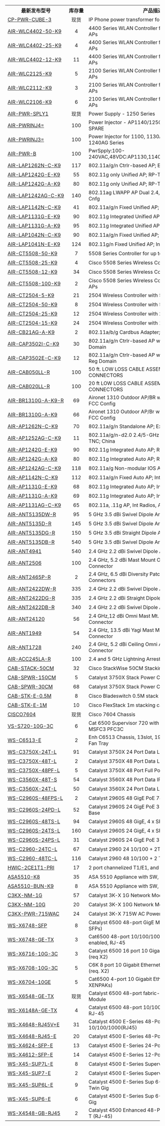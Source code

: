 <table class="table_all" style="width: 100%;">
        <tr>
          <th nowrap>最新发布型号</th>
          <th nowrap>库存量</th>
          <th nowrap>产品描述</th>
          <th nowrap>目录价</th>
          <th nowrap>分类</th>
          <th nowrap align="center">更新日期</th>
        </tr>
        <tr>
          <td nowrap><span itemprop="identifier" content="sku:CP-PWR-CUBE-3" title="点击查看商家和价格详情"><a href="/SearchResult/1/CP-PWR-CUBE-3/0/" >CP-PWR-CUBE-3</a></span></td>
          <td align="center"><span itemprop="quantity">现货</span></td>
          <td>IP Phone power transformer for the 7900 phone series</td>
          <td align="right" nowrap>$68.00</td>
          <td align="center" nowrap><span itemprop="name">电源</span></td>
          <td align="center" nowrap title="发布时间"><time itemprop="pubdate" datetime="2012-12-13">2012-12-13</time></td>
        </tr>
        <tr>
          <td nowrap><span itemprop="identifier" content="sku:AIR-WLC4402-50-K9" title="点击查看商家和价格详情"><a href="/SearchResult/1/AIR-WLC4402-50-K9/0/" >AIR-WLC4402-50-K9</a></span></td>
          <td align="center"><span itemprop="quantity">4</span></td>
          <td>4400 Series WLAN Controller for up to 50 Lightweight APs</td>
          <td align="right" nowrap>$29,993.00</td>
          <td align="center" nowrap><span itemprop="name">无线控制器</span></td>
          <td align="center" nowrap title="发布时间"><time itemprop="pubdate" datetime="2012-12-13">2012-12-13</time></td>
        </tr>
        <tr>
          <td nowrap><span itemprop="identifier" content="sku:AIR-WLC4402-25-K9" title="点击查看商家和价格详情"><a href="/SearchResult/1/AIR-WLC4402-25-K9/0/" >AIR-WLC4402-25-K9</a></span></td>
          <td align="center"><span itemprop="quantity">4</span></td>
          <td>4400 Series WLAN Controller for up to 25 Lightweight APs</td>
          <td align="right" nowrap>$21,593.00</td>
          <td align="center" nowrap><span itemprop="name">无线控制器</span></td>
          <td align="center" nowrap title="发布时间"><time itemprop="pubdate" datetime="2012-12-13">2012-12-13</time></td>
        </tr>
        <tr>
          <td nowrap><span itemprop="identifier" content="sku:AIR-WLC4402-12-K9" title="点击查看商家和价格详情"><a href="/SearchResult/1/AIR-WLC4402-12-K9/0/" >AIR-WLC4402-12-K9</a></span></td>
          <td align="center"><span itemprop="quantity">11</span></td>
          <td>4400 Series WLAN Controller for up to 12 Lightweight APs</td>
          <td align="right" nowrap>$14,993.00</td>
          <td align="center" nowrap><span itemprop="name">无线控制器</span></td>
          <td align="center" nowrap title="发布时间"><time itemprop="pubdate" datetime="2012-12-13">2012-12-13</time></td>
        </tr>
        <tr>
          <td nowrap><span itemprop="identifier" content="sku:AIR-WLC2125-K9" title="点击查看商家和价格详情"><a href="/SearchResult/1/AIR-WLC2125-K9/0/" >AIR-WLC2125-K9</a></span></td>
          <td align="center"><span itemprop="quantity">5</span></td>
          <td>2100 Series WLAN Controller for up to 25 Lightweight APs</td>
          <td align="right" nowrap>$13,493.00</td>
          <td align="center" nowrap><span itemprop="name">无线控制器</span></td>
          <td align="center" nowrap title="发布时间"><time itemprop="pubdate" datetime="2012-12-13">2012-12-13</time></td>
        </tr>
        <tr>
          <td nowrap><span itemprop="identifier" content="sku:AIR-WLC2112-K9" title="点击查看商家和价格详情"><a href="/SearchResult/1/AIR-WLC2112-K9/0/" >AIR-WLC2112-K9</a></span></td>
          <td align="center"><span itemprop="quantity">3</span></td>
          <td>2100 Series WLAN Controller for up to 12 Lightweight APs</td>
          <td align="right" nowrap>$7,193.00</td>
          <td align="center" nowrap><span itemprop="name">无线控制器</span></td>
          <td align="center" nowrap title="发布时间"><time itemprop="pubdate" datetime="2012-12-13">2012-12-13</time></td>
        </tr>
        <tr>
          <td nowrap><span itemprop="identifier" content="sku:AIR-WLC2106-K9" title="点击查看商家和价格详情"><a href="/SearchResult/1/AIR-WLC2106-K9/0/" >AIR-WLC2106-K9</a></span></td>
          <td align="center"><span itemprop="quantity">6</span></td>
          <td>2100 Series WLAN Controller for up to 6 Lightweight APs</td>
          <td align="right" nowrap>$3,743.00</td>
          <td align="center" nowrap><span itemprop="name">无线控制器</span></td>
          <td align="center" nowrap title="发布时间"><time itemprop="pubdate" datetime="2012-12-13">2012-12-13</time></td>
        </tr>
        <tr>
          <td nowrap><span itemprop="identifier" content="sku:AIR-PWR-SPLY1" title="点击查看商家和价格详情"><a href="/SearchResult/1/AIR-PWR-SPLY1/0/" >AIR-PWR-SPLY1</a></span></td>
          <td align="center"><span itemprop="quantity">现货</span></td>
          <td>Power Supply - 1250 Series</td>
          <td align="right" nowrap>$94.00</td>
          <td align="center" nowrap><span itemprop="name">无线电源</span></td>
          <td align="center" nowrap title="发布时间"><time itemprop="pubdate" datetime="2012-12-13">2012-12-13</time></td>
        </tr>
        <tr>
          <td nowrap><span itemprop="identifier" content="sku:AIR-PWRINJ4=" title="点击查看商家和价格详情"><a href="/SearchResult/1/AIR-PWRINJ4@deng/0/" >AIR-PWRINJ4=</a></span></td>
          <td align="center"><span itemprop="quantity">100</span></td>
          <td>Power Injector - AP1140/1250/1260/3500 Series-SPARE</td>
          <td align="right" nowrap>$238.00</td>
          <td align="center" nowrap><span itemprop="name">无线供电模块</span></td>
          <td align="center" nowrap title="发布时间"><time itemprop="pubdate" datetime="2012-12-13">2012-12-13</time></td>
        </tr>
        <tr>
          <td nowrap><span itemprop="identifier" content="sku:AIR-PWRINJ3=" title="点击查看商家和价格详情"><a href="/SearchResult/1/AIR-PWRINJ3@deng/0/" >AIR-PWRINJ3=</a></span></td>
          <td align="center"><span itemprop="quantity">100</span></td>
          <td>Power Injector for 1100, 1130AG, 1200 1230AG, 1240AG Series</td>
          <td align="right" nowrap>$89.00</td>
          <td align="center" nowrap><span itemprop="name">无线供电模块</span></td>
          <td align="center" nowrap title="发布时间"><time itemprop="pubdate" datetime="2012-12-13">2012-12-13</time></td>
        </tr>
        <tr>
          <td nowrap><span itemprop="identifier" content="sku:AIR-PWR-B" title="点击查看商家和价格详情"><a href="/SearchResult/1/AIR-PWR-B/0/" >AIR-PWR-B</a></span></td>
          <td align="center"><span itemprop="quantity">100</span></td>
          <td>PwrSpply:100-240VAC,48VDC:AP1130,1140,1240,1260,1300,3500</td>
          <td align="right" nowrap>$62.00</td>
          <td align="center" nowrap><span itemprop="name">无线电源</span></td>
          <td align="center" nowrap title="发布时间"><time itemprop="pubdate" datetime="2012-12-13">2012-12-13</time></td>
        </tr>
        <tr>
          <td nowrap><span itemprop="identifier" content="sku:AIR-LAP1262N-C-K9" title="点击查看商家和价格详情"><a href="/SearchResult/1/AIR-LAP1262N-C-K9/0/" >AIR-LAP1262N-C-K9</a></span></td>
          <td align="center"><span itemprop="quantity">117</span></td>
          <td>802.11a/g/n Ctrlr-based AP; Ext Ant; C Reg Domain</td>
          <td align="right" nowrap>$2,510.00</td>
          <td align="center" nowrap><span itemprop="name">无线AP</span></td>
          <td align="center" nowrap title="发布时间"><time itemprop="pubdate" datetime="2012-12-13">2012-12-13</time></td>
        </tr>
        <tr>
          <td nowrap><span itemprop="identifier" content="sku:AIR-LAP1242G-E-K9" title="点击查看商家和价格详情"><a href="/SearchResult/1/AIR-LAP1242G-E-K9/0/" >AIR-LAP1242G-E-K9</a></span></td>
          <td align="center"><span itemprop="quantity">55</span></td>
          <td>802.11g only Unified AP; RP-TNC; ETSI Cnfg</td>
          <td align="right" nowrap>$1,049.00</td>
          <td align="center" nowrap><span itemprop="name">无线AP</span></td>
          <td align="center" nowrap title="发布时间"><time itemprop="pubdate" datetime="2012-12-13">2012-12-13</time></td>
        </tr>
        <tr>
          <td nowrap><span itemprop="identifier" content="sku:AIR-LAP1242G-A-K9" title="点击查看商家和价格详情"><a href="/SearchResult/1/AIR-LAP1242G-A-K9/0/" >AIR-LAP1242G-A-K9</a></span></td>
          <td align="center"><span itemprop="quantity">80</span></td>
          <td>802.11g only Unified AP; RP-TNC; FCC Cnfg</td>
          <td align="right" nowrap>$1,049.00</td>
          <td align="center" nowrap><span itemprop="name">无线AP</span></td>
          <td align="center" nowrap title="发布时间"><time itemprop="pubdate" datetime="2012-12-13">2012-12-13</time></td>
        </tr>
        <tr>
          <td nowrap><span itemprop="identifier" content="sku:AIR-LAP1242AG-C-K9" title="点击查看商家和价格详情"><a href="/SearchResult/1/AIR-LAP1242AG-C-K9/0/" >AIR-LAP1242AG-C-K9</a></span></td>
          <td align="center"><span itemprop="quantity">140</span></td>
          <td>802.11ag LWAPP AP Dual 2.4,5GHz RP-TNC China Cnfg</td>
          <td align="right" nowrap>$1,349.00</td>
          <td align="center" nowrap><span itemprop="name">无线AP</span></td>
          <td align="center" nowrap title="发布时间"><time itemprop="pubdate" datetime="2012-12-13">2012-12-13</time></td>
        </tr>
        <tr>
          <td nowrap><span itemprop="identifier" content="sku:AIR-LAP1142N-C-K9" title="点击查看商家和价格详情"><a href="/SearchResult/1/AIR-LAP1142N-C-K9/0/" >AIR-LAP1142N-C-K9</a></span></td>
          <td align="center"><span itemprop="quantity">41</span></td>
          <td>802.11a/g/n Fixed Unified AP; Int Ant; C Reg Domain</td>
          <td align="right" nowrap>$1,493.00</td>
          <td align="center" nowrap><span itemprop="name">无线AP</span></td>
          <td align="center" nowrap title="发布时间"><time itemprop="pubdate" datetime="2012-12-13">2012-12-13</time></td>
        </tr>
        <tr>
          <td nowrap><span itemprop="identifier" content="sku:AIR-LAP1131G-E-K9" title="点击查看商家和价格详情"><a href="/SearchResult/1/AIR-LAP1131G-E-K9/0/" >AIR-LAP1131G-E-K9</a></span></td>
          <td align="center"><span itemprop="quantity">90</span></td>
          <td>802.11g Integrated Unified AP; Int Antennas; ETSI Cnfg</td>
          <td align="right" nowrap>$749.00</td>
          <td align="center" nowrap><span itemprop="name">无线AP</span></td>
          <td align="center" nowrap title="发布时间"><time itemprop="pubdate" datetime="2012-12-13">2012-12-13</time></td>
        </tr>
        <tr>
          <td nowrap><span itemprop="identifier" content="sku:AIR-LAP1131G-A-K9" title="点击查看商家和价格详情"><a href="/SearchResult/1/AIR-LAP1131G-A-K9/0/" >AIR-LAP1131G-A-K9</a></span></td>
          <td align="center"><span itemprop="quantity">95</span></td>
          <td>802.11g Integrated Unified AP; Int Antennas; FCC Cnfg</td>
          <td align="right" nowrap>$749.00</td>
          <td align="center" nowrap><span itemprop="name">无线AP</span></td>
          <td align="center" nowrap title="发布时间"><time itemprop="pubdate" datetime="2012-12-13">2012-12-13</time></td>
        </tr>
        <tr>
          <td nowrap><span itemprop="identifier" content="sku:AIR-LAP1042N-C-K9" title="点击查看商家和价格详情"><a href="/SearchResult/1/AIR-LAP1042N-C-K9/0/" >AIR-LAP1042N-C-K9</a></span></td>
          <td align="center"><span itemprop="quantity">90</span></td>
          <td>802.11a/g/n Fixed Unified AP; Int Ant; C Reg Domain</td>
          <td align="right" nowrap>$1,193.00</td>
          <td align="center" nowrap><span itemprop="name">无线AP</span></td>
          <td align="center" nowrap title="发布时间"><time itemprop="pubdate" datetime="2012-12-13">2012-12-13</time></td>
        </tr>
        <tr>
          <td nowrap><span itemprop="identifier" content="sku:AIR-LAP1041N-E-K9" title="点击查看商家和价格详情"><a href="/SearchResult/1/AIR-LAP1041N-E-K9/0/" >AIR-LAP1041N-E-K9</a></span></td>
          <td align="center"><span itemprop="quantity">124</span></td>
          <td>802.11g/n Fixed Unified AP; Int Ant; E Reg Domain</td>
          <td align="right" nowrap>$743.00</td>
          <td align="center" nowrap><span itemprop="name">无线AP</span></td>
          <td align="center" nowrap title="发布时间"><time itemprop="pubdate" datetime="2012-12-13">2012-12-13</time></td>
        </tr>
        <tr>
          <td nowrap><span itemprop="identifier" content="sku:AIR-CT5508-50-K9" title="点击查看商家和价格详情"><a href="/SearchResult/1/AIR-CT5508-50-K9/0/" >AIR-CT5508-50-K9</a></span></td>
          <td align="center"><span itemprop="quantity">7</span></td>
          <td>5508 Series Controller for up to 50 APs</td>
          <td align="right" nowrap>$47,240.00</td>
          <td align="center" nowrap><span itemprop="name">无线控制器</span></td>
          <td align="center" nowrap title="发布时间"><time itemprop="pubdate" datetime="2012-12-13">2012-12-13</time></td>
        </tr>
        <tr>
          <td nowrap><span itemprop="identifier" content="sku:AIR-CT5508-25-K9" title="点击查看商家和价格详情"><a href="/SearchResult/1/AIR-CT5508-25-K9/0/" >AIR-CT5508-25-K9</a></span></td>
          <td align="center"><span itemprop="quantity">4</span></td>
          <td>Cisco 5508 Series Wireless Controller for up to 25 APs</td>
          <td align="right" nowrap>$33,590.00</td>
          <td align="center" nowrap><span itemprop="name">无线控制器</span></td>
          <td align="center" nowrap title="发布时间"><time itemprop="pubdate" datetime="2012-12-13">2012-12-13</time></td>
        </tr>
        <tr>
          <td nowrap><span itemprop="identifier" content="sku:AIR-CT5508-12-K9" title="点击查看商家和价格详情"><a href="/SearchResult/1/AIR-CT5508-12-K9/0/" >AIR-CT5508-12-K9</a></span></td>
          <td align="center"><span itemprop="quantity">34</span></td>
          <td>Cisco 5508 Series Wireless Controller for up to 12 APs</td>
          <td align="right" nowrap>$23,090.00</td>
          <td align="center" nowrap><span itemprop="name">无线控制器</span></td>
          <td align="center" nowrap title="发布时间"><time itemprop="pubdate" datetime="2012-12-13">2012-12-13</time></td>
        </tr>
        <tr>
          <td nowrap><span itemprop="identifier" content="sku:AIR-CT5508-100-K9" title="点击查看商家和价格详情"><a href="/SearchResult/1/AIR-CT5508-100-K9/0/" >AIR-CT5508-100-K9</a></span></td>
          <td align="center"><span itemprop="quantity">2</span></td>
          <td>Cisco 5508 Series Wireless Controller for up to 100 APs</td>
          <td align="right" nowrap>$83,990.00</td>
          <td align="center" nowrap><span itemprop="name">无线控制器</span></td>
          <td align="center" nowrap title="发布时间"><time itemprop="pubdate" datetime="2012-12-13">2012-12-13</time></td>
        </tr>
        <tr>
          <td nowrap><span itemprop="identifier" content="sku:AIR-CT2504-5-K9" title="点击查看商家和价格详情"><a href="/SearchResult/1/AIR-CT2504-5-K9/0/" >AIR-CT2504-5-K9</a></span></td>
          <td align="center"><span itemprop="quantity">21</span></td>
          <td>2504 Wireless Controller with 5 AP Licenses</td>
          <td align="right" nowrap>$3,743.00</td>
          <td align="center" nowrap><span itemprop="name">无线控制器</span></td>
          <td align="center" nowrap title="发布时间"><time itemprop="pubdate" datetime="2012-12-13">2012-12-13</time></td>
        </tr>
        <tr>
          <td nowrap><span itemprop="identifier" content="sku:AIR-CT2504-50-K9" title="点击查看商家和价格详情"><a href="/SearchResult/1/AIR-CT2504-50-K9/0/" >AIR-CT2504-50-K9</a></span></td>
          <td align="center"><span itemprop="quantity">8</span></td>
          <td>2504 Wireless Controller with 50 AP Licenses</td>
          <td align="right" nowrap>$19,493.00</td>
          <td align="center" nowrap><span itemprop="name">无线控制器</span></td>
          <td align="center" nowrap title="发布时间"><time itemprop="pubdate" datetime="2012-12-13">2012-12-13</time></td>
        </tr>
        <tr>
          <td nowrap><span itemprop="identifier" content="sku:AIR-CT2504-25-K9" title="点击查看商家和价格详情"><a href="/SearchResult/1/AIR-CT2504-25-K9/0/" >AIR-CT2504-25-K9</a></span></td>
          <td align="center"><span itemprop="quantity">12</span></td>
          <td>2504 Wireless Controller with 25 AP Licenses</td>
          <td align="right" nowrap>$13,493.00</td>
          <td align="center" nowrap><span itemprop="name">无线控制器</span></td>
          <td align="center" nowrap title="发布时间"><time itemprop="pubdate" datetime="2012-12-13">2012-12-13</time></td>
        </tr>
        <tr>
          <td nowrap><span itemprop="identifier" content="sku:AIR-CT2504-15-K9" title="点击查看商家和价格详情"><a href="/SearchResult/1/AIR-CT2504-15-K9/0/" >AIR-CT2504-15-K9</a></span></td>
          <td align="center"><span itemprop="quantity">24</span></td>
          <td>2504 Wireless Controller with 15 AP Licenses</td>
          <td align="right" nowrap>$7,493.00</td>
          <td align="center" nowrap><span itemprop="name">无线控制器</span></td>
          <td align="center" nowrap title="发布时间"><time itemprop="pubdate" datetime="2012-12-13">2012-12-13</time></td>
        </tr>
        <tr>
          <td nowrap><span itemprop="identifier" content="sku:AIR-CB21AG-A-K9" title="点击查看商家和价格详情"><a href="/SearchResult/1/AIR-CB21AG-A-K9/0/" >AIR-CB21AG-A-K9</a></span></td>
          <td align="center"><span itemprop="quantity">2</span></td>
          <td>802.11a/b/g Cardbus Adapter; FCC Cnfg</td>
          <td align="right" nowrap>$254.00</td>
          <td align="center" nowrap><span itemprop="name">无线网卡</span></td>
          <td align="center" nowrap title="发布时间"><time itemprop="pubdate" datetime="2012-12-13">2012-12-13</time></td>
        </tr>
        <tr>
          <td nowrap><span itemprop="identifier" content="sku:AIR-CAP3502I-C-K9" title="点击查看商家和价格详情"><a href="/SearchResult/1/AIR-CAP3502I-C-K9/0/" >AIR-CAP3502I-C-K9</a></span></td>
          <td align="center"><span itemprop="quantity">30</span></td>
          <td>802.11a/g/n Ctrlr-based AP w/CleanAir; Int Ant; C Reg Domain</td>
          <td align="right" nowrap>$2,720.00</td>
          <td align="center" nowrap><span itemprop="name">无线AP</span></td>
          <td align="center" nowrap title="发布时间"><time itemprop="pubdate" datetime="2012-12-13">2012-12-13</time></td>
        </tr>
        <tr>
          <td nowrap><span itemprop="identifier" content="sku:AIR-CAP3502E-C-K9" title="点击查看商家和价格详情"><a href="/SearchResult/1/AIR-CAP3502E-C-K9/0/" >AIR-CAP3502E-C-K9</a></span></td>
          <td align="center"><span itemprop="quantity">12</span></td>
          <td>802.11a/g/n Ctrlr-based AP w/CleanAir; Ext Ant; C Reg Domain</td>
          <td align="right" nowrap>$2,930.00</td>
          <td align="center" nowrap><span itemprop="name">无线AP</span></td>
          <td align="center" nowrap title="发布时间"><time itemprop="pubdate" datetime="2012-12-13">2012-12-13</time></td>
        </tr>
        <tr>
          <td nowrap><span itemprop="identifier" content="sku:AIR-CAB050LL-R" title="点击查看商家和价格详情"><a href="/SearchResult/1/AIR-CAB050LL-R/0/" >AIR-CAB050LL-R</a></span></td>
          <td align="center"><span itemprop="quantity">100</span></td>
          <td>50 ft. LOW LOSS CABLE ASSEMBLY W/RP-TNC CONNECTORS</td>
          <td align="right" nowrap>$299.00</td>
          <td align="center" nowrap><span itemprop="name">无线选件</span></td>
          <td align="center" nowrap title="发布时间"><time itemprop="pubdate" datetime="2012-12-13">2012-12-13</time></td>
        </tr>
        <tr>
          <td nowrap><span itemprop="identifier" content="sku:AIR-CAB020LL-R" title="点击查看商家和价格详情"><a href="/SearchResult/1/AIR-CAB020LL-R/0/" >AIR-CAB020LL-R</a></span></td>
          <td align="center"><span itemprop="quantity">100</span></td>
          <td>20 ft LOW LOSS CABLE ASSEMBLY W/RP-TNC CONNECTORS</td>
          <td align="right" nowrap>$194.00</td>
          <td align="center" nowrap><span itemprop="name">无线选件</span></td>
          <td align="center" nowrap title="发布时间"><time itemprop="pubdate" datetime="2012-12-13">2012-12-13</time></td>
        </tr>
        <tr>
          <td nowrap><span itemprop="identifier" content="sku:AIR-BR1310G-A-K9-R" title="点击查看商家和价格详情"><a href="/SearchResult/1/AIR-BR1310G-A-K9-R/0/" >AIR-BR1310G-A-K9-R</a></span></td>
          <td align="center"><span itemprop="quantity">69</span></td>
          <td>Aironet 1310 Outdoor AP/BR w/RP-TNC Connectors, FCC Config</td>
          <td align="right" nowrap>$1,949.00</td>
          <td align="center" nowrap><span itemprop="name">无线AP</span></td>
          <td align="center" nowrap title="发布时间"><time itemprop="pubdate" datetime="2012-12-13">2012-12-13</time></td>
        </tr>
        <tr>
          <td nowrap><span itemprop="identifier" content="sku:AIR-BR1310G-A-K9" title="点击查看商家和价格详情"><a href="/SearchResult/1/AIR-BR1310G-A-K9/0/" >AIR-BR1310G-A-K9</a></span></td>
          <td align="center"><span itemprop="quantity">66</span></td>
          <td>Aironet 1310 Outdoor AP/Br w/ Integrated Antenna, FCC Config</td>
          <td align="right" nowrap>$1,949.00</td>
          <td align="center" nowrap><span itemprop="name">无线AP</span></td>
          <td align="center" nowrap title="发布时间"><time itemprop="pubdate" datetime="2012-12-13">2012-12-13</time></td>
        </tr>
        <tr>
          <td nowrap><span itemprop="identifier" content="sku:AIR-AP1262N-C-K9" title="点击查看商家和价格详情"><a href="/SearchResult/1/AIR-AP1262N-C-K9/0/" >AIR-AP1262N-C-K9</a></span></td>
          <td align="center"><span itemprop="quantity">70</span></td>
          <td>802.11a/g/n Standalone AP; Ext Ant; C Reg Domain</td>
          <td align="right" nowrap>$2,510.00</td>
          <td align="center" nowrap><span itemprop="name">无线AP</span></td>
          <td align="center" nowrap title="发布时间"><time itemprop="pubdate" datetime="2012-12-13">2012-12-13</time></td>
        </tr>
        <tr>
          <td nowrap><span itemprop="identifier" content="sku:AIR-AP1252AG-C-K9" title="点击查看商家和价格详情"><a href="/SearchResult/1/AIR-AP1252AG-C-K9/0/" >AIR-AP1252AG-C-K9</a></span></td>
          <td align="center"><span itemprop="quantity">11</span></td>
          <td>802.11a/g/n-d2.0 2.4/5-GHz Mod Auto AP; 6 RP-TNC; China</td>
          <td align="right" nowrap>$2,728.00</td>
          <td align="center" nowrap><span itemprop="name">无线AP</span></td>
          <td align="center" nowrap title="发布时间"><time itemprop="pubdate" datetime="2012-12-13">2012-12-13</time></td>
        </tr>
        <tr>
          <td nowrap><span itemprop="identifier" content="sku:AIR-AP1242G-E-K9" title="点击查看商家和价格详情"><a href="/SearchResult/1/AIR-AP1242G-E-K9/0/" >AIR-AP1242G-E-K9</a></span></td>
          <td align="center"><span itemprop="quantity">90</span></td>
          <td>802.11g Integrated Auto AP; RP-TNC; ETSI Cnf</td>
          <td align="right" nowrap>$1,049.00</td>
          <td align="center" nowrap><span itemprop="name">无线AP</span></td>
          <td align="center" nowrap title="发布时间"><time itemprop="pubdate" datetime="2012-12-13">2012-12-13</time></td>
        </tr>
        <tr>
          <td nowrap><span itemprop="identifier" content="sku:AIR-AP1242G-A-K9" title="点击查看商家和价格详情"><a href="/SearchResult/1/AIR-AP1242G-A-K9/0/" >AIR-AP1242G-A-K9</a></span></td>
          <td align="center"><span itemprop="quantity">80</span></td>
          <td>802.11g Integrated Auto AP; RP-TNC; FCC Cnf</td>
          <td align="right" nowrap>$1,049.00</td>
          <td align="center" nowrap><span itemprop="name">无线AP</span></td>
          <td align="center" nowrap title="发布时间"><time itemprop="pubdate" datetime="2012-12-13">2012-12-13</time></td>
        </tr>
        <tr>
          <td nowrap><span itemprop="identifier" content="sku:AIR-AP1242AG-C-K9" title="点击查看商家和价格详情"><a href="/SearchResult/1/AIR-AP1242AG-C-K9/0/" >AIR-AP1242AG-C-K9</a></span></td>
          <td align="center"><span itemprop="quantity">118</span></td>
          <td>802.11a/g Non-modular IOS AP; RP-TNC; China Cnfg</td>
          <td align="right" nowrap>$1,349.00</td>
          <td align="center" nowrap><span itemprop="name">无线AP</span></td>
          <td align="center" nowrap title="发布时间"><time itemprop="pubdate" datetime="2012-12-13">2012-12-13</time></td>
        </tr>
        <tr>
          <td nowrap><span itemprop="identifier" content="sku:AIR-AP1142N-C-K9" title="点击查看商家和价格详情"><a href="/SearchResult/1/AIR-AP1142N-C-K9/0/" >AIR-AP1142N-C-K9</a></span></td>
          <td align="center"><span itemprop="quantity">112</span></td>
          <td>802.11a/g/n Fixed Auto AP; Int Ant; C Reg Domain</td>
          <td align="right" nowrap>$1,493.00</td>
          <td align="center" nowrap><span itemprop="name">无线AP</span></td>
          <td align="center" nowrap title="发布时间"><time itemprop="pubdate" datetime="2012-12-13">2012-12-13</time></td>
        </tr>
        <tr>
          <td nowrap><span itemprop="identifier" content="sku:AIR-AP1131G-E-K9" title="点击查看商家和价格详情"><a href="/SearchResult/1/AIR-AP1131G-E-K9/0/" >AIR-AP1131G-E-K9</a></span></td>
          <td align="center"><span itemprop="quantity">68</span></td>
          <td>802.11g Integrated Auto AP; Int Antennas; ETSI Cnfg</td>
          <td align="right" nowrap>$749.00</td>
          <td align="center" nowrap><span itemprop="name">无线AP</span></td>
          <td align="center" nowrap title="发布时间"><time itemprop="pubdate" datetime="2012-12-13">2012-12-13</time></td>
        </tr>
        <tr>
          <td nowrap><span itemprop="identifier" content="sku:AIR-AP1131G-A-K9" title="点击查看商家和价格详情"><a href="/SearchResult/1/AIR-AP1131G-A-K9/0/" >AIR-AP1131G-A-K9</a></span></td>
          <td align="center"><span itemprop="quantity">69</span></td>
          <td>802.11g Integrated Auto AP; Int Antennas; FCC Cnfg</td>
          <td align="right" nowrap>$749.00</td>
          <td align="center" nowrap><span itemprop="name">无线AP</span></td>
          <td align="center" nowrap title="发布时间"><time itemprop="pubdate" datetime="2012-12-13">2012-12-13</time></td>
        </tr>
        <tr>
          <td nowrap><span itemprop="identifier" content="sku:AIR-AP1131AG-C-K9" title="点击查看商家和价格详情"><a href="/SearchResult/1/AIR-AP1131AG-C-K9/0/" >AIR-AP1131AG-C-K9</a></span></td>
          <td align="center"><span itemprop="quantity">65</span></td>
          <td>802.11a, .11g AP, Int Radios, Ants, China Cnfg</td>
          <td align="right" nowrap>$1,049.00</td>
          <td align="center" nowrap><span itemprop="name">无线AP</span></td>
          <td align="center" nowrap title="发布时间"><time itemprop="pubdate" datetime="2012-12-13">2012-12-13</time></td>
        </tr>
        <tr>
          <td nowrap><span itemprop="identifier" content="sku:AIR-ANT5135DW-R" title="点击查看商家和价格详情"><a href="/SearchResult/1/AIR-ANT5135DW-R/0/" >AIR-ANT5135DW-R</a></span></td>
          <td align="center"><span itemprop="quantity">95</span></td>
          <td>5 GHz 3.5 dBi Swivel Dipole Antenna White, RP-TNC</td>
          <td align="right" nowrap>$40.00</td>
          <td align="center" nowrap><span itemprop="name">无线天线</span></td>
          <td align="center" nowrap title="发布时间"><time itemprop="pubdate" datetime="2012-12-13">2012-12-13</time></td>
        </tr>
        <tr>
          <td nowrap><span itemprop="identifier" content="sku:AIR-ANT5135D-R" title="点击查看商家和价格详情"><a href="/SearchResult/1/AIR-ANT5135D-R/0/" >AIR-ANT5135D-R</a></span></td>
          <td align="center"><span itemprop="quantity">145</span></td>
          <td>5 GHz 3.5 dBi Swivel Dipole Antenna Black, RP-TNC</td>
          <td align="right" nowrap>$29.00</td>
          <td align="center" nowrap><span itemprop="name">无线天线</span></td>
          <td align="center" nowrap title="发布时间"><time itemprop="pubdate" datetime="2012-12-13">2012-12-13</time></td>
        </tr>
        <tr>
          <td nowrap><span itemprop="identifier" content="sku:AIR-ANT5135DG-R" title="点击查看商家和价格详情"><a href="/SearchResult/1/AIR-ANT5135DG-R/0/" >AIR-ANT5135DG-R</a></span></td>
          <td align="center"><span itemprop="quantity">150</span></td>
          <td>5 GHz 3.5 dBi Straight Dipole Antenna Gray, RP-TNC</td>
          <td align="right" nowrap>$30.00</td>
          <td align="center" nowrap><span itemprop="name">无线天线</span></td>
          <td align="center" nowrap title="发布时间"><time itemprop="pubdate" datetime="2012-12-13">2012-12-13</time></td>
        </tr>
        <tr>
          <td nowrap><span itemprop="identifier" content="sku:AIR-ANT5135DB-R" title="点击查看商家和价格详情"><a href="/SearchResult/1/AIR-ANT5135DB-R/0/" >AIR-ANT5135DB-R</a></span></td>
          <td align="center"><span itemprop="quantity">540</span></td>
          <td>5 GHz 3.5 dBi Swivel Dipole Antenna Black, RP-TNC</td>
          <td align="right" nowrap>$30.00</td>
          <td align="center" nowrap><span itemprop="name">无线天线</span></td>
          <td align="center" nowrap title="发布时间"><time itemprop="pubdate" datetime="2012-12-13">2012-12-13</time></td>
        </tr>
        <tr>
          <td nowrap><span itemprop="identifier" content="sku:AIR-ANT4941" title="点击查看商家和价格详情"><a href="/SearchResult/1/AIR-ANT4941/0/" >AIR-ANT4941</a></span></td>
          <td align="center"><span itemprop="quantity">540</span></td>
          <td>2.4 GHz 2.2 dBi Swivel Dipole Antenna Black, RP-TNC</td>
          <td align="right" nowrap>$29.00</td>
          <td align="center" nowrap><span itemprop="name">无线天线</span></td>
          <td align="center" nowrap title="发布时间"><time itemprop="pubdate" datetime="2012-12-13">2012-12-13</time></td>
        </tr>
        <tr>
          <td nowrap><span itemprop="identifier" content="sku:AIR-ANT2506" title="点击查看商家和价格详情"><a href="/SearchResult/1/AIR-ANT2506/0/" >AIR-ANT2506</a></span></td>
          <td align="center"><span itemprop="quantity">100</span></td>
          <td>2.4 GHz, 5.2 dBi Mast Mount Omni Ant w/RP-TNC Connector</td>
          <td align="right" nowrap>$254.00</td>
          <td align="center" nowrap><span itemprop="name">无线天线</span></td>
          <td align="center" nowrap title="发布时间"><time itemprop="pubdate" datetime="2012-12-13">2012-12-13</time></td>
        </tr>
        <tr>
          <td nowrap><span itemprop="identifier" content="sku:AIR-ANT2465P-R" title="点击查看商家和价格详情"><a href="/SearchResult/1/AIR-ANT2465P-R/0/" >AIR-ANT2465P-R</a></span></td>
          <td align="center"><span itemprop="quantity">2</span></td>
          <td>2.4 GHz, 6.5 dBi Diversity Patch Antenna w/RP-TNC Connectors</td>
          <td align="right" nowrap>$599.00</td>
          <td align="center" nowrap><span itemprop="name">无线天线</span></td>
          <td align="center" nowrap title="发布时间"><time itemprop="pubdate" datetime="2012-12-13">2012-12-13</time></td>
        </tr>
        <tr>
          <td nowrap><span itemprop="identifier" content="sku:AIR-ANT2422DW-R" title="点击查看商家和价格详情"><a href="/SearchResult/1/AIR-ANT2422DW-R/0/" >AIR-ANT2422DW-R</a></span></td>
          <td align="center"><span itemprop="quantity">335</span></td>
          <td>2.4 GHz 2.2 dBi Swivel Dipole Antenna White, RP-TNC</td>
          <td align="right" nowrap>$40.00</td>
          <td align="center" nowrap><span itemprop="name">无线天线</span></td>
          <td align="center" nowrap title="发布时间"><time itemprop="pubdate" datetime="2012-12-13">2012-12-13</time></td>
        </tr>
        <tr>
          <td nowrap><span itemprop="identifier" content="sku:AIR-ANT2422DG-R" title="点击查看商家和价格详情"><a href="/SearchResult/1/AIR-ANT2422DG-R/0/" >AIR-ANT2422DG-R</a></span></td>
          <td align="center"><span itemprop="quantity">335</span></td>
          <td>2.4 GHz 2.2 dBi Straight Dipole Antenna Gray, RP-TNC</td>
          <td align="right" nowrap>$30.00</td>
          <td align="center" nowrap><span itemprop="name">无线天线</span></td>
          <td align="center" nowrap title="发布时间"><time itemprop="pubdate" datetime="2012-12-13">2012-12-13</time></td>
        </tr>
        <tr>
          <td nowrap><span itemprop="identifier" content="sku:AIR-ANT2422DB-R" title="点击查看商家和价格详情"><a href="/SearchResult/1/AIR-ANT2422DB-R/0/" >AIR-ANT2422DB-R</a></span></td>
          <td align="center"><span itemprop="quantity">340</span></td>
          <td>2.4 GHz 2.2 dBi Swivel Dipole Antenna Black, RP-TNC</td>
          <td align="right" nowrap>$30.00</td>
          <td align="center" nowrap><span itemprop="name">无线天线</span></td>
          <td align="center" nowrap title="发布时间"><time itemprop="pubdate" datetime="2012-12-13">2012-12-13</time></td>
        </tr>
        <tr>
          <td nowrap><span itemprop="identifier" content="sku:AIR-ANT24120" title="点击查看商家和价格详情"><a href="/SearchResult/1/AIR-ANT24120/0/" >AIR-ANT24120</a></span></td>
          <td align="center"><span itemprop="quantity">56</span></td>
          <td>2.4 GHz,12 dBi Omni Mast Mt. Antenna w/RP-TNC Connector</td>
          <td align="right" nowrap>$1,043.00</td>
          <td align="center" nowrap><span itemprop="name">无线天线</span></td>
          <td align="center" nowrap title="发布时间"><time itemprop="pubdate" datetime="2012-12-13">2012-12-13</time></td>
        </tr>
        <tr>
          <td nowrap><span itemprop="identifier" content="sku:AIR-ANT1949" title="点击查看商家和价格详情"><a href="/SearchResult/1/AIR-ANT1949/0/" >AIR-ANT1949</a></span></td>
          <td align="center"><span itemprop="quantity">54</span></td>
          <td>2.4 GHz, 13.5 dBi Yagi Mast Mount Ant. w/ RP-TNC Connector</td>
          <td align="right" nowrap>$554.00</td>
          <td align="center" nowrap><span itemprop="name">无线天线</span></td>
          <td align="center" nowrap title="发布时间"><time itemprop="pubdate" datetime="2012-12-13">2012-12-13</time></td>
        </tr>
        <tr>
          <td nowrap><span itemprop="identifier" content="sku:AIR-ANT1728" title="点击查看商家和价格详情"><a href="/SearchResult/1/AIR-ANT1728/0/" >AIR-ANT1728</a></span></td>
          <td align="center"><span itemprop="quantity">240</span></td>
          <td>2.4 GHz, 5.2 dBi Ceiling Omni Ant. w/RP-TNC Connector</td>
          <td align="right" nowrap>$239.00</td>
          <td align="center" nowrap><span itemprop="name">无线天线</span></td>
          <td align="center" nowrap title="发布时间"><time itemprop="pubdate" datetime="2012-12-13">2012-12-13</time></td>
        </tr>
        <tr>
          <td nowrap><span itemprop="identifier" content="sku:AIR-ACC245LA-R" title="点击查看商家和价格详情"><a href="/SearchResult/1/AIR-ACC245LA-R/0/" >AIR-ACC245LA-R</a></span></td>
          <td align="center"><span itemprop="quantity">100</span></td>
          <td>2.4 and 5 GHz Lightning Arrestor, RP-TNC Connector</td>
          <td align="right" nowrap>$314.00</td>
          <td align="center" nowrap><span itemprop="name">无线配件</span></td>
          <td align="center" nowrap title="发布时间"><time itemprop="pubdate" datetime="2012-12-13">2012-12-13</time></td>
        </tr>
        <tr>
          <td nowrap><span itemprop="identifier" content="sku:CAB-STACK-50CM" title="点击查看商家和价格详情"><a href="/SearchResult/1/CAB-STACK-50CM/0/" >CAB-STACK-50CM</a></span></td>
          <td align="center"><span itemprop="quantity">32</span></td>
          <td>Cisco StackWise 50CM Stacking Cable</td>
          <td align="right" nowrap>$160.00</td>
          <td align="center" nowrap><span itemprop="name">线缆</span></td>
          <td align="center" nowrap title="发布时间"><time itemprop="pubdate" datetime="2012-12-13">2012-12-13</time></td>
        </tr>
        <tr>
          <td nowrap><span itemprop="identifier" content="sku:CAB-SPWR-150CM" title="点击查看商家和价格详情"><a href="/SearchResult/1/CAB-SPWR-150CM/0/" >CAB-SPWR-150CM</a></span></td>
          <td align="center"><span itemprop="quantity">5</span></td>
          <td>Catalyst 3750X Stack Power Cable 150 CM Spare</td>
          <td align="right" nowrap>$410.00</td>
          <td align="center" nowrap><span itemprop="name">线缆</span></td>
          <td align="center" nowrap title="发布时间"><time itemprop="pubdate" datetime="2012-12-13">2012-12-13</time></td>
        </tr>
        <tr>
          <td nowrap><span itemprop="identifier" content="sku:CAB-SPWR-30CM" title="点击查看商家和价格详情"><a href="/SearchResult/1/CAB-SPWR-30CM/0/" >CAB-SPWR-30CM</a></span></td>
          <td align="center"><span itemprop="quantity">68</span></td>
          <td>Catalyst 3750X Stack Power Cable 30 CM Spare</td>
          <td align="right" nowrap>$200.00</td>
          <td align="center" nowrap><span itemprop="name">线缆</span></td>
          <td align="center" nowrap title="发布时间"><time itemprop="pubdate" datetime="2012-12-13">2012-12-13</time></td>
        </tr>
        <tr>
          <td nowrap><span itemprop="identifier" content="sku:CAB-STK-E-0.5M" title="点击查看商家和价格详情"><a href="/SearchResult/1/CAB-STK-E-0.5M/0/" >CAB-STK-E-0.5M</a></span></td>
          <td align="center"><span itemprop="quantity">8</span></td>
          <td>Cisco Bladeswitch 0.5M stack cable</td>
          <td align="right" nowrap>$210.00</td>
          <td align="center" nowrap><span itemprop="name">线缆</span></td>
          <td align="center" nowrap title="发布时间"><time itemprop="pubdate" datetime="2012-12-13">2012-12-13</time></td>
        </tr>
        <tr>
          <td nowrap><span itemprop="identifier" content="sku:CAB-STK-E-1M" title="点击查看商家和价格详情"><a href="/SearchResult/1/CAB-STK-E-1M/0/" >CAB-STK-E-1M</a></span></td>
          <td align="center"><span itemprop="quantity">10</span></td>
          <td>Cisco FlexStack 1m stacking cable</td>
          <td align="right" nowrap>$210.00</td>
          <td align="center" nowrap><span itemprop="name">线缆</span></td>
          <td align="center" nowrap title="发布时间"><time itemprop="pubdate" datetime="2012-12-13">2012-12-13</time></td>
        </tr>
        <tr>
          <td nowrap><span itemprop="identifier" content="sku:CISCO7604" title="点击查看商家和价格详情"><a href="/SearchResult/1/CISCO7604/0/" >CISCO7604</a></span></td>
          <td align="center"><span itemprop="quantity">现货</span></td>
          <td>Cisco 7604 Chassis</td>
          <td align="right" nowrap>$0.00</td>
          <td align="center" nowrap><span itemprop="name">路由器</span></td>
          <td align="center" nowrap title="发布时间"><time itemprop="pubdate" datetime="2012-12-13">2012-12-13</time></td>
        </tr>
        <tr>
          <td nowrap><span itemprop="identifier" content="sku:VS-S720-10G-3C" title="点击查看商家和价格详情"><a href="/SearchResult/1/VS-S720-10G-3C/0/" >VS-S720-10G-3C</a></span></td>
          <td align="center"><span itemprop="quantity">6</span></td>
          <td>Cat 6500 Supervisor 720 with 2 x 10GbE and 3x1GE MSFC3 PFC3C</td>
          <td align="right" nowrap>$79,800.00</td>
          <td align="center" nowrap><span itemprop="name">交换机</span></td>
          <td align="center" nowrap title="发布时间"><time itemprop="pubdate" datetime="2012-12-13">2012-12-13</time></td>
        </tr>
        <tr>
          <td nowrap><span itemprop="identifier" content="sku:WS-C6513-E" title="点击查看商家和价格详情"><a href="/SearchResult/1/WS-C6513-E/0/" >WS-C6513-E</a></span></td>
          <td align="center"><span itemprop="quantity">2</span></td>
          <td>Enh C6513 Chassis, 13slot, 19RU, No Pow Supply, No Fan Tray</td>
          <td align="right" nowrap>$32,000.00</td>
          <td align="center" nowrap><span itemprop="name">交换机</span></td>
          <td align="center" nowrap title="发布时间"><time itemprop="pubdate" datetime="2012-12-13">2012-12-13</time></td>
        </tr>
        <tr>
          <td nowrap><span itemprop="identifier" content="sku:WS-C3750X-24T-L" title="点击查看商家和价格详情"><a href="/SearchResult/1/WS-C3750X-24T-L/0/" >WS-C3750X-24T-L</a></span></td>
          <td align="center"><span itemprop="quantity">91</span></td>
          <td>Catalyst 3750X 24 Port Data LAN Base</td>
          <td align="right" nowrap>$7,800.00</td>
          <td align="center" nowrap><span itemprop="name">交换机</span></td>
          <td align="center" nowrap title="发布时间"><time itemprop="pubdate" datetime="2012-12-13">2012-12-13</time></td>
        </tr>
        <tr>
          <td nowrap><span itemprop="identifier" content="sku:WS-C3750X-48T-L" title="点击查看商家和价格详情"><a href="/SearchResult/1/WS-C3750X-48T-L/0/" >WS-C3750X-48T-L</a></span></td>
          <td align="center"><span itemprop="quantity">2</span></td>
          <td>Catalyst 3750X 48 Port Data LAN Base</td>
          <td align="right" nowrap>$13,350.00</td>
          <td align="center" nowrap><span itemprop="name">交换机</span></td>
          <td align="center" nowrap title="发布时间"><time itemprop="pubdate" datetime="2012-12-13">2012-12-13</time></td>
        </tr>
        <tr>
          <td nowrap><span itemprop="identifier" content="sku:WS-C3750X-48PF-L" title="点击查看商家和价格详情"><a href="/SearchResult/1/WS-C3750X-48PF-L/0/" >WS-C3750X-48PF-L</a></span></td>
          <td align="center"><span itemprop="quantity">5</span></td>
          <td>Catalyst 3750X 48 Port Full PoE LAN Base</td>
          <td align="right" nowrap>$17,100.00</td>
          <td align="center" nowrap><span itemprop="name">交换机</span></td>
          <td align="center" nowrap title="发布时间"><time itemprop="pubdate" datetime="2012-12-13">2012-12-13</time></td>
        </tr>
        <tr>
          <td nowrap><span itemprop="identifier" content="sku:WS-C3560X-48T-S" title="点击查看商家和价格详情"><a href="/SearchResult/1/WS-C3560X-48T-S/0/" >WS-C3560X-48T-S</a></span></td>
          <td align="center"><span itemprop="quantity">54</span></td>
          <td>Catalyst 3560X 48 Port Data IP Base</td>
          <td align="right" nowrap>$11,250.00</td>
          <td align="center" nowrap><span itemprop="name">交换机</span></td>
          <td align="center" nowrap title="发布时间"><time itemprop="pubdate" datetime="2012-12-13">2012-12-13</time></td>
        </tr>
        <tr>
          <td nowrap><span itemprop="identifier" content="sku:WS-C3560X-24T-L" title="点击查看商家和价格详情"><a href="/SearchResult/1/WS-C3560X-24T-L/0/" >WS-C3560X-24T-L</a></span></td>
          <td align="center"><span itemprop="quantity">50</span></td>
          <td>Catalyst 3560X 24 Port Data LAN Base</td>
          <td align="right" nowrap>$5,100.00</td>
          <td align="center" nowrap><span itemprop="name">交换机</span></td>
          <td align="center" nowrap title="发布时间"><time itemprop="pubdate" datetime="2012-12-13">2012-12-13</time></td>
        </tr>
        <tr>
          <td nowrap><span itemprop="identifier" content="sku:WS-C2960S-48FPS-L" title="点击查看商家和价格详情"><a href="/SearchResult/1/WS-C2960S-48FPS-L/0/" >WS-C2960S-48FPS-L</a></span></td>
          <td align="center"><span itemprop="quantity">2</span></td>
          <td>Catalyst 2960S 48 GigE PoE 740W, 4 x SFP LAN Base</td>
          <td align="right" nowrap>$11,243.00</td>
          <td align="center" nowrap><span itemprop="name">交换机</span></td>
          <td align="center" nowrap title="发布时间"><time itemprop="pubdate" datetime="2012-12-13">2012-12-13</time></td>
        </tr>
        <tr>
          <td nowrap><span itemprop="identifier" content="sku:WS-C2960S-24PD-L" title="点击查看商家和价格详情"><a href="/SearchResult/1/WS-C2960S-24PD-L/0/" >WS-C2960S-24PD-L</a></span></td>
          <td align="center"><span itemprop="quantity">52</span></td>
          <td>Catalyst 2960S 24 GigE PoE 370W, 2 x 10G SFP+ LAN Base</td>
          <td align="right" nowrap>$8,243.00</td>
          <td align="center" nowrap><span itemprop="name">交换机</span></td>
          <td align="center" nowrap title="发布时间"><time itemprop="pubdate" datetime="2012-12-13">2012-12-13</time></td>
        </tr>
        <tr>
          <td nowrap><span itemprop="identifier" content="sku:WS-C2960S-48TS-L" title="点击查看商家和价格详情"><a href="/SearchResult/1/WS-C2960S-48TS-L/0/" >WS-C2960S-48TS-L</a></span></td>
          <td align="center"><span itemprop="quantity">94</span></td>
          <td>Catalyst 2960S 48 GigE, 4 x SFP LAN Base</td>
          <td align="right" nowrap>$7,493.00</td>
          <td align="center" nowrap><span itemprop="name">交换机</span></td>
          <td align="center" nowrap title="发布时间"><time itemprop="pubdate" datetime="2012-12-13">2012-12-13</time></td>
        </tr>
        <tr>
          <td nowrap><span itemprop="identifier" content="sku:WS-C2960S-24TS-L" title="点击查看商家和价格详情"><a href="/SearchResult/1/WS-C2960S-24TS-L/0/" >WS-C2960S-24TS-L</a></span></td>
          <td align="center"><span itemprop="quantity">160</span></td>
          <td>Catalyst 2960S 24 GigE, 4 x SFP LAN Base</td>
          <td align="right" nowrap>$4,493.00</td>
          <td align="center" nowrap><span itemprop="name">交换机</span></td>
          <td align="center" nowrap title="发布时间"><time itemprop="pubdate" datetime="2012-12-13">2012-12-13</time></td>
        </tr>
        <tr>
          <td nowrap><span itemprop="identifier" content="sku:WS-C2960S-24PS-L" title="点击查看商家和价格详情"><a href="/SearchResult/1/WS-C2960S-24PS-L/0/" >WS-C2960S-24PS-L</a></span></td>
          <td align="center"><span itemprop="quantity">31</span></td>
          <td>Catalyst 2960S 24 GigE PoE 370W, 4 x SFP LAN Base</td>
          <td align="right" nowrap>$5,993.00</td>
          <td align="center" nowrap><span itemprop="name">交换机</span></td>
          <td align="center" nowrap title="发布时间"><time itemprop="pubdate" datetime="2012-12-13">2012-12-13</time></td>
        </tr>
        <tr>
          <td nowrap><span itemprop="identifier" content="sku:WS-C2960-24TC-L" title="点击查看商家和价格详情"><a href="/SearchResult/1/WS-C2960-24TC-L/0/" >WS-C2960-24TC-L</a></span></td>
          <td align="center"><span itemprop="quantity">67</span></td>
          <td>Catalyst 2960 24 10/100 + 2T/SFP LAN Base Image</td>
          <td align="right" nowrap>$1,943.00</td>
          <td align="center" nowrap><span itemprop="name">交换机</span></td>
          <td align="center" nowrap title="发布时间"><time itemprop="pubdate" datetime="2012-12-13">2012-12-13</time></td>
        </tr>
        <tr>
          <td nowrap><span itemprop="identifier" content="sku:WS-C2960-48TC-L" title="点击查看商家和价格详情"><a href="/SearchResult/1/WS-C2960-48TC-L/0/" >WS-C2960-48TC-L</a></span></td>
          <td align="center"><span itemprop="quantity">116</span></td>
          <td>Catalyst 2960 48 10/100 + 2 T/SFP LAN Base Image</td>
          <td align="right" nowrap>$3,743.00</td>
          <td align="center" nowrap><span itemprop="name">交换机</span></td>
          <td align="center" nowrap title="发布时间"><time itemprop="pubdate" datetime="2012-12-13">2012-12-13</time></td>
        </tr>
        <tr>
          <td nowrap><span itemprop="identifier" content="sku:HWIC-2CE1T1-PRI" title="点击查看商家和价格详情"><a href="/SearchResult/1/HWIC-2CE1T1-PRI/0/" >HWIC-2CE1T1-PRI</a></span></td>
          <td align="center"><span itemprop="quantity">17</span></td>
          <td>2 port channelized T1/E1, and PRI HWIC (data only)</td>
          <td align="right" nowrap>$5,460.00</td>
          <td align="center" nowrap><span itemprop="name">模块</span></td>
          <td align="center" nowrap title="发布时间"><time itemprop="pubdate" datetime="2012-12-13">2012-12-13</time></td>
        </tr>
        <tr>
          <td nowrap><span itemprop="identifier" content="sku:ASA5510-K8" title="点击查看商家和价格详情"><a href="/SearchResult/1/ASA5510-K8/0/" >ASA5510-K8</a></span></td>
          <td align="center"><span itemprop="quantity">35</span></td>
          <td>ASA 5510 Appliance with SW, 5FE, DES</td>
          <td align="right" nowrap>$7,340.00</td>
          <td align="center" nowrap><span itemprop="name">安全设备</span></td>
          <td align="center" nowrap title="发布时间"><time itemprop="pubdate" datetime="2012-12-13">2012-12-13</time></td>
        </tr>
        <tr>
          <td nowrap><span itemprop="identifier" content="sku:ASA5510-BUN-K9" title="点击查看商家和价格详情"><a href="/SearchResult/1/ASA5510-BUN-K9/0/" >ASA5510-BUN-K9</a></span></td>
          <td align="center"><span itemprop="quantity">8</span></td>
          <td>ASA 5510 Appliance with SW, 5FE,3DES/AES</td>
          <td align="right" nowrap>$7,340.00</td>
          <td align="center" nowrap><span itemprop="name">安全设备</span></td>
          <td align="center" nowrap title="发布时间"><time itemprop="pubdate" datetime="2012-12-13">2012-12-13</time></td>
        </tr>
        <tr>
          <td nowrap><span itemprop="identifier" content="sku:C3KX-NM-1G" title="点击查看商家和价格详情"><a href="/SearchResult/1/C3KX-NM-1G/0/" >C3KX-NM-1G</a></span></td>
          <td align="center"><span itemprop="quantity">57</span></td>
          <td>Catalyst 3K-X 1G Network Module option PID</td>
          <td align="right" nowrap>$750.00</td>
          <td align="center" nowrap><span itemprop="name">模块</span></td>
          <td align="center" nowrap title="发布时间"><time itemprop="pubdate" datetime="2012-12-13">2012-12-13</time></td>
        </tr>
        <tr>
          <td nowrap><span itemprop="identifier" content="sku:C3KX-NM-10G" title="点击查看商家和价格详情"><a href="/SearchResult/1/C3KX-NM-10G/0/" >C3KX-NM-10G</a></span></td>
          <td align="center"><span itemprop="quantity">20</span></td>
          <td>Catalyst 3K-X 10G Network Module option PID</td>
          <td align="right" nowrap>$3,750.00</td>
          <td align="center" nowrap><span itemprop="name">模块</span></td>
          <td align="center" nowrap title="发布时间"><time itemprop="pubdate" datetime="2012-12-13">2012-12-13</time></td>
        </tr>
        <tr>
          <td nowrap><span itemprop="identifier" content="sku:C3KX-PWR-715WAC" title="点击查看商家和价格详情"><a href="/SearchResult/1/C3KX-PWR-715WAC/0/" >C3KX-PWR-715WAC</a></span></td>
          <td align="center"><span itemprop="quantity">24</span></td>
          <td>Catalyst 3K-X 715W AC Power Supply</td>
          <td align="right" nowrap>$1,500.00</td>
          <td align="center" nowrap><span itemprop="name">电源</span></td>
          <td align="center" nowrap title="发布时间"><time itemprop="pubdate" datetime="2012-12-13">2012-12-13</time></td>
        </tr>
        <tr>
          <td nowrap><span itemprop="identifier" content="sku:WS-X6748-SFP" title="点击查看商家和价格详情"><a href="/SearchResult/1/WS-X6748-SFP/0/" >WS-X6748-SFP</a></span></td>
          <td align="center"><span itemprop="quantity">8</span></td>
          <td>Catalyst 6500 48-port GigE Mod: fabric-enabled (Req. SFPs)</td>
          <td align="right" nowrap>$52,500.00</td>
          <td align="center" nowrap><span itemprop="name">板卡</span></td>
          <td align="center" nowrap title="发布时间"><time itemprop="pubdate" datetime="2012-12-13">2012-12-13</time></td>
        </tr>
        <tr>
          <td nowrap><span itemprop="identifier" content="sku:WS-X6748-GE-TX" title="点击查看商家和价格详情"><a href="/SearchResult/1/WS-X6748-GE-TX/0/" >WS-X6748-GE-TX</a></span></td>
          <td align="center"><span itemprop="quantity">3</span></td>
          <td>Cat6500 48-port 10/100/1000 GE Mod: fabric enabled, RJ-45</td>
          <td align="right" nowrap>$31,500.00</td>
          <td align="center" nowrap><span itemprop="name">板卡</span></td>
          <td align="center" nowrap title="发布时间"><time itemprop="pubdate" datetime="2012-12-13">2012-12-13</time></td>
        </tr>
        <tr>
          <td nowrap><span itemprop="identifier" content="sku:WS-X6716-10G-3C" title="点击查看商家和价格详情"><a href="/SearchResult/1/WS-X6716-10G-3C/0/" >WS-X6716-10G-3C</a></span></td>
          <td align="center"><span itemprop="quantity">3</span></td>
          <td>Catalyst 6500 16 port 10 Gigabit Ethernet w/ DFC3C (req X2)</td>
          <td align="right" nowrap>$84,000.00</td>
          <td align="center" nowrap><span itemprop="name">板卡</span></td>
          <td align="center" nowrap title="发布时间"><time itemprop="pubdate" datetime="2012-12-13">2012-12-13</time></td>
        </tr>
        <tr>
          <td nowrap><span itemprop="identifier" content="sku:WS-X6708-10G-3C" title="点击查看商家和价格详情"><a href="/SearchResult/1/WS-X6708-10G-3C/0/" >WS-X6708-10G-3C</a></span></td>
          <td align="center"><span itemprop="quantity">5</span></td>
          <td>C6K 8 port 10 Gigabit Ethernet module with DFC3C (req. X2)</td>
          <td align="right" nowrap>$78,750.00</td>
          <td align="center" nowrap><span itemprop="name">板卡</span></td>
          <td align="center" nowrap title="发布时间"><time itemprop="pubdate" datetime="2012-12-13">2012-12-13</time></td>
        </tr>
        <tr>
          <td nowrap><span itemprop="identifier" content="sku:WS-X6704-10GE" title="点击查看商家和价格详情"><a href="/SearchResult/1/WS-X6704-10GE/0/" >WS-X6704-10GE</a></span></td>
          <td align="center"><span itemprop="quantity">5</span></td>
          <td>Cat6500 4-port 10 Gigabit Ethernet Module (req. XENPAKs)</td>
          <td align="right" nowrap>$42,000.00</td>
          <td align="center" nowrap><span itemprop="name">板卡</span></td>
          <td align="center" nowrap title="发布时间"><time itemprop="pubdate" datetime="2012-12-13">2012-12-13</time></td>
        </tr>
        <tr>
          <td nowrap><span itemprop="identifier" content="sku:WS-X6548-GE-TX" title="点击查看商家和价格详情"><a href="/SearchResult/1/WS-X6548-GE-TX/0/" >WS-X6548-GE-TX</a></span></td>
          <td align="center"><span itemprop="quantity">现货</span></td>
          <td>Catalyst 6500 48-port fabric-enabled 10/100/1000 Module</td>
          <td align="right" nowrap>$25,200.00</td>
          <td align="center" nowrap><span itemprop="name">板卡</span></td>
          <td align="center" nowrap title="发布时间"><time itemprop="pubdate" datetime="2012-12-13">2012-12-13</time></td>
        </tr>
        <tr>
          <td nowrap><span itemprop="identifier" content="sku:WS-X6148A-GE-TX" title="点击查看商家和价格详情"><a href="/SearchResult/1/WS-X6148A-GE-TX/0/" >WS-X6148A-GE-TX</a></span></td>
          <td align="center"><span itemprop="quantity">4</span></td>
          <td>Catalyst 6500 48-port 10/100/1000 w/Jumbo Frame, RJ-45</td>
          <td align="right" nowrap>$14,700.00</td>
          <td align="center" nowrap><span itemprop="name">板卡</span></td>
          <td align="center" nowrap title="发布时间"><time itemprop="pubdate" datetime="2012-12-13">2012-12-13</time></td>
        </tr>
        <tr>
          <td nowrap><span itemprop="identifier" content="sku:WS-X4648-RJ45V+E" title="点击查看商家和价格详情"><a href="/SearchResult/1/WS-X4648-RJ45V@jiaE/0/" >WS-X4648-RJ45V+E</a></span></td>
          <td align="center"><span itemprop="quantity">31</span></td>
          <td>Catalyst 4500 E-Series 48-Port PoE+ Ready 10/100/1000(RJ45)</td>
          <td align="right" nowrap>$11,243.00</td>
          <td align="center" nowrap><span itemprop="name">板卡</span></td>
          <td align="center" nowrap title="发布时间"><time itemprop="pubdate" datetime="2012-12-13">2012-12-13</time></td>
        </tr>
        <tr>
          <td nowrap><span itemprop="identifier" content="sku:WS-X4648-RJ45-E" title="点击查看商家和价格详情"><a href="/SearchResult/1/WS-X4648-RJ45-E/0/" >WS-X4648-RJ45-E</a></span></td>
          <td align="center"><span itemprop="quantity">20</span></td>
          <td>Catalyst 4500 E-Series 48-Port 10/100/1000 (RJ45)</td>
          <td align="right" nowrap>$8,243.00</td>
          <td align="center" nowrap><span itemprop="name">板卡</span></td>
          <td align="center" nowrap title="发布时间"><time itemprop="pubdate" datetime="2012-12-13">2012-12-13</time></td>
        </tr>
        <tr>
          <td nowrap><span itemprop="identifier" content="sku:WS-X4624-SFP-E" title="点击查看商家和价格详情"><a href="/SearchResult/1/WS-X4624-SFP-E/0/" >WS-X4624-SFP-E</a></span></td>
          <td align="center"><span itemprop="quantity">13</span></td>
          <td>Catalyst 4500 E-Series 24-Port GE (SFP)</td>
          <td align="right" nowrap>$30,000.00</td>
          <td align="center" nowrap><span itemprop="name">板卡</span></td>
          <td align="center" nowrap title="发布时间"><time itemprop="pubdate" datetime="2012-12-13">2012-12-13</time></td>
        </tr>
        <tr>
          <td nowrap><span itemprop="identifier" content="sku:WS-X4612-SFP-E" title="点击查看商家和价格详情"><a href="/SearchResult/1/WS-X4612-SFP-E/0/" >WS-X4612-SFP-E</a></span></td>
          <td align="center"><span itemprop="quantity">14</span></td>
          <td>Catalyst 4500 E-Series 12-Port GE (SFP)</td>
          <td align="right" nowrap>$9,592.00</td>
          <td align="center" nowrap><span itemprop="name">板卡</span></td>
          <td align="center" nowrap title="发布时间"><time itemprop="pubdate" datetime="2012-12-13">2012-12-13</time></td>
        </tr>
        <tr>
          <td nowrap><span itemprop="identifier" content="sku:WS-X45-SUP7L-E" title="点击查看商家和价格详情"><a href="/SearchResult/1/WS-X45-SUP7L-E/0/" >WS-X45-SUP7L-E</a></span></td>
          <td align="center"><span itemprop="quantity">8</span></td>
          <td>Catalyst 4500 E-Series Supervisor 7L-E, 520Gbps</td>
          <td align="right" nowrap>$25,190.00</td>
          <td align="center" nowrap><span itemprop="name">引擎</span></td>
          <td align="center" nowrap title="发布时间"><time itemprop="pubdate" datetime="2012-12-13">2012-12-13</time></td>
        </tr>
        <tr>
          <td nowrap><span itemprop="identifier" content="sku:WS-X45-SUP7-E" title="点击查看商家和价格详情"><a href="/SearchResult/1/WS-X45-SUP7-E/0/" >WS-X45-SUP7-E</a></span></td>
          <td align="center"><span itemprop="quantity">2</span></td>
          <td>Catalyst 4500 E-Series Supervisor, 848Gbps</td>
          <td align="right" nowrap>$41,990.00</td>
          <td align="center" nowrap><span itemprop="name">引擎</span></td>
          <td align="center" nowrap title="发布时间"><time itemprop="pubdate" datetime="2012-12-13">2012-12-13</time></td>
        </tr>
        <tr>
          <td nowrap><span itemprop="identifier" content="sku:WS-X45-SUP6L-E" title="点击查看商家和价格详情"><a href="/SearchResult/1/WS-X45-SUP6L-E/0/" >WS-X45-SUP6L-E</a></span></td>
          <td align="center"><span itemprop="quantity">9</span></td>
          <td>Catalyst 4500 E-Series Sup 6-E Lite, 2x10GE(X2) w/ Twin Gig</td>
          <td align="right" nowrap>$25,190.00</td>
          <td align="center" nowrap><span itemprop="name">引擎</span></td>
          <td align="center" nowrap title="发布时间"><time itemprop="pubdate" datetime="2012-12-13">2012-12-13</time></td>
        </tr>
        <tr>
          <td nowrap><span itemprop="identifier" content="sku:WS-X45-SUP6-E" title="点击查看商家和价格详情"><a href="/SearchResult/1/WS-X45-SUP6-E/0/" >WS-X45-SUP6-E</a></span></td>
          <td align="center"><span itemprop="quantity">6</span></td>
          <td>Catalyst 4500 E-Series Sup 6-E, 2x10GE(X2) w/ Twin Gig</td>
          <td align="right" nowrap>$41,990.00</td>
          <td align="center" nowrap><span itemprop="name">引擎</span></td>
          <td align="center" nowrap title="发布时间"><time itemprop="pubdate" datetime="2012-12-13">2012-12-13</time></td>
        </tr>
        <tr>
          <td nowrap><span itemprop="identifier" content="sku:WS-X4548-GB-RJ45" title="点击查看商家和价格详情"><a href="/SearchResult/1/WS-X4548-GB-RJ45/0/" >WS-X4548-GB-RJ45</a></span></td>
          <td align="center"><span itemprop="quantity">2</span></td>
          <td>Catalyst 4500 Enhanced 48-Port 10/100/1000 Base-T (RJ-45)</td>
          <td align="right" nowrap>$8,243.00</td>
          <td align="center" nowrap><span itemprop="name">板卡</span></td>
          <td align="center" nowrap title="发布时间"><time itemprop="pubdate" datetime="2012-12-13">2012-12-13</time></td>
        </tr>
      </table>
